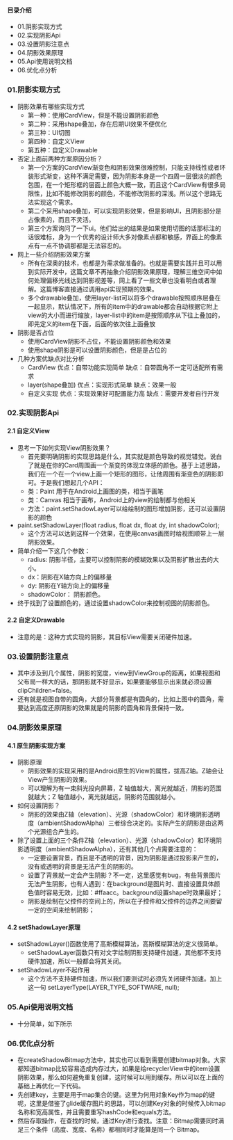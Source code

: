#### 目录介绍
- 01.阴影实现方式
- 02.实现阴影Api
- 03.设置阴影注意点
- 04.阴影效果原理
- 05.Api使用说明文档
- 06.优化点分析




### 01.阴影实现方式
- 阴影效果有哪些实现方式
    - 第一种：使用CardView，但是不能设置阴影颜色
    - 第二种：采用shape叠加，存在后期UI效果不便优化
    - 第三种：UI切图
    - 第四种：自定义View
    - 第五种：自定义Drawable
- 否定上面前两种方案原因分析？
    - 第一个方案的CardView渐变色和阴影效果很难控制，只能支持线性或者环装形式渐变，这种不满足需要，因为阴影本身是一个四周一层很淡的颜色包围，在一个矩形框的层面上颜色大概一致，而且这个CardView有很多局限性，比如不能修改阴影的颜色，不能修改阴影的深浅。所以这个思路无法实现这个需求。
    - 第二个采用shape叠加，可以实现阴影效果，但是影响UI，且阴影部分是占像素的，而且不灵活。
    - 第三个方案询问了一下ui。他们给出的结果是如果使用切图的话那标注的话很难标，身为一个优秀的设计师大多对像素点都和敏感，界面上的像素点有一点不协调那都是无法容忍的。
- 网上一些介绍阴影效果方案
    - 所有在深奥的技术，也都是为需求做准备的。也就是需要实践并且可以用到实际开发中，这篇文章不再抽象介绍阴影效果原理，理解三维空间中如何处理偏移光线达到阴影视差等，网上看了一些文章也没看明白或者理解。这篇博客直接通过调用api实现预期的效果。
    - 多个drawable叠加，使用layer-list可以将多个drawable按照顺序层叠在一起显示，默认情况下，所有的item中的drawable都会自动根据它附上view的大小而进行缩放，layer-list中的item是按照顺序从下往上叠加的，即先定义的item在下面，后面的依次往上面叠放
- 阴影是否占位
    - 使用CardView阴影不占位，不能设置阴影颜色和效果
    - 使用shape阴影是可以设置阴影颜色，但是是占位的
- 几种方案优缺点对比分析
    - CardView	优点：自带功能实现简单 缺点：自带圆角不一定可适配所有需求
    - layer(shape叠加)	优点：实现形式简单 缺点：效果一般
    - 自定义实现	优点：实现效果好可配置能力高 缺点：需要开发者自行开发
    


### 02.实现阴影Api
#### 2.1 自定义View
- 思考一下如何实现View阴影效果？
    - 首先要明确阴影的实现思路是什么，其实就是颜色导致的视觉错觉。说白了就是在你的Card周围画一个渐变的体现立体感的颜色。基于上述思路，我们在一个在一个view上画一个矩形的图形，让他周围有渐变色的阴影即可。于是我们想起几个API：
    - 类：Paint 用于在Android上画图的类，相当于画笔
    - 类：Canvas 相当于画布，Android上的view的绘制都与他相关
    - 方法：paint.setShadowLayer可以给绘制的图形增加阴影，还可以设置阴影的颜色
- paint.setShadowLayer(float radius, float dx, float dy, int shadowColor);
    - 这个方法可以达到这样一个效果，在使用canvas画图时给视图顺带上一层阴影效果。
- 简单介绍一下这几个参数：
    - radius: 阴影半径，主要可以控制阴影的模糊效果以及阴影扩散出去的大小。
    - dx：阴影在X轴方向上的偏移量
    - dy: 阴影在Y轴方向上的偏移量
    - shadowColor： 阴影颜色。
- 终于找到了设置颜色的，通过设置shadowColor来控制视图的阴影颜色。


#### 2.2 自定义Drawable
- 注意的是：这种方式实现的阴影，其目标View需要关闭硬件加速。




### 03.设置阴影注意点
- 其中涉及到几个属性，阴影的宽度，view到ViewGroup的距离，如果视图和父布局一样大的话，那阴影就不好显示，如果要能够显示出来就必须设置clipChildren=false。
- 还有就是视图自带的圆角，大部分背景都是有圆角的，比如上图中的圆角，需要达到高度还原阴影的效果就是的阴影的圆角和背景保持一致。



### 04.阴影效果原理
#### 4.1 原生阴影实现方案
- 阴影原理
    - 阴影效果的实现采用的是Android原生的View的属性，拔高Z轴。Z轴会让View产生阴影的效果。
    - 可以理解为有一束斜光投向屏幕，Z 轴值越大，离光就越近，阴影的范围就越大；Z 轴值越小，离光就越远，阴影的范围就越小。
- 如何设置阴影？
    - 阴影的效果由Z轴（elevation）、光源（shadowColor）和环境阴影透明度（ambientShadowAlpha）三者综合决定的。实际产生的阴影是由这两个光源组合产生的。
- 除了设置上面的三个条件Z轴（elevation）、光源（shadowColor）和环境阴影透明度（ambientShadowAlpha），还有其他几个点需要注意的：
    - 一定要设置背景，而且是不透明的背景，因为阴影是通过投影来产生的，没有或透明的背景是无法产生的阴影的。
    - 设置了背景就一定会产生阴影？不一定，这里感觉有bug，有些背景图片无法产生阴影，也有人遇到：在background是图片时、直接设置具体颜色值时容易无效，比如：#ffaacc。background设置shape时效果最好；
    - 阴影是绘制在父控件的空间上的，所以在子控件和父控件的边界之间要留一定的空间来绘制阴影；


#### 4.2 setShadowLayer原理
- setShadowLayer()函数使用了高斯模糊算法，高斯模糊算法的定义很简单。
    - setShadowLayer函数只有对文字绘制阴影支持硬件加速，其他都不支持硬件加速，所以一般都会将其关闭。
- setShadowLayer不起作用
    - 这个方法不支持硬件加速，所以我们要测试时必须先关闭硬件加速。加上这一句 setLayerType(LAYER_TYPE_SOFTWARE, null); 




### 05.Api使用说明文档
- 十分简单，如下所示




### 06.优化点分析
- 在createShadowBitmap方法中，其实也可以看到需要创建bitmap对象。大家都知道bitmap比较容易造成内存过大，如果是给recyclerView中的item设置阴影效果，那么如何避免重复创建，这时候可以用到缓存。所以可以在上面的基础上再优化一下代码。
- 先创建key，主要是用于map集合的键。这里为何用对象Key作为map的键呢，这里是借鉴了glide缓存图片的思路，可以创建Key对象的时候传入bitmap名称和宽高属性，并且需要重写hashCode和equals方法。
- 然后存取操作，在查找的时候，通过Key进行查找。注意：Bitmap需要同时满足三个条件（高度、宽度、名称）都相同时才能算是同一个 Bitmap。



